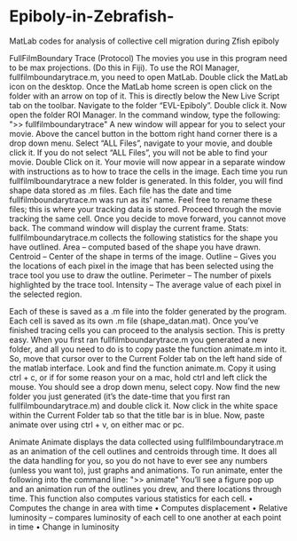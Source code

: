 # Epiboly-in-Zebrafish-
MatLab codes for analysis of collective cell migration during Zfish epiboly

FullFilmBoundary Trace (Protocol) 
The movies you use in this program need to be max projections. (Do this in Fiji). 
To use the ROI Manager, fullfilmboundarytrace.m, you need to open MatLab. Double click the MatLab icon on the desktop. 
Once the MatLab home screen is open click on the folder with an arrow on top of it. This is directly below the New Live Script tab on the toolbar. Navigate to the folder “EVL-Epiboly”. Double click it. Now open the folder ROI Manager. 
In the command window, type the following:
">>  fullfilmboundarytrace"
A new window will appear for you to select your movie. Above the cancel button in the bottom right hand corner there is a drop down menu. Select “ALL Files”, navigate to your movie, and double click it. If you do not select “ALL Files”, you will not be able to find your movie. Double Click on it. 
Your movie will now appear in a separate window with instructions as to how to trace the cells in the image. Each time you run fullfilmlboundarytrace a new folder is generated. In this folder, you will find shape data stored as .m files. Each file has the date and time fullfilmboundarytrace.m was run as its’ name. Feel free to rename these files; this is where your tracking data is stored. 
Proceed through the movie tracking the same cell. Once you decide to move forward, you cannot move back. The command window will display the current frame. 
Stats: fullfilmboundarytrace.m collects the following statistics for the shape you have outlined. 
Area – computed based of the shape you have drawn. 
Centroid – Center of the shape in terms of the image. 
Outline – Gives you the locations of each pixel in the image that has been selected using the trace tool you use to draw the outline. 
Perimeter – The number of pixels highlighted by the trace tool. 
Intensity – The average value of each pixel in the selected region. 

Each of these is saved as a .m file into the folder generated by the program. Each cell is saved as its own .m file (shape_datan.mat).
Once you’ve finished tracing cells you can proceed to the analysis section. This is pretty easy. When you first ran fullfilmboundarytrace.m you generated a new folder, and all you need to do is to copy paste the function animate.m into it. So, move that cursor over to the Current Folder tab on the left hand side of the matlab interface. Look and find the function animate.m. Copy it using ctrl + c, or if for some reason your on a mac, hold ctrl and left click the mouse. You should see a drop down menu, select copy. Now find the new folder you just generated (it’s the date-time that you first ran fullfilmboundarytrace.m) and double click it. Now click in the white space within the Current Folder tab so that the title bar is in blue. Now, paste animate over using ctrl + v, on either mac or pc. 

Animate 
Animate displays the data collected using fullfilmboundarytrace.m as an animation of the cell outlines and centroids through time. It does all the data handling for you, so you do not have to ever see any numbers (unless you want to), just graphs and animations. 
To run animate, enter the following into the command line: 
">> animate"
You’ll see a figure pop up and an animation run of the outlines you drew, and there locations through time. 
This function also computes various statistics for each cell. 
•	Computes the change in area with time 
•	Computes displacement 
•	Relative luminosity – compares luminosity of each cell to one another at each point in time
•	Change in luminosity 

